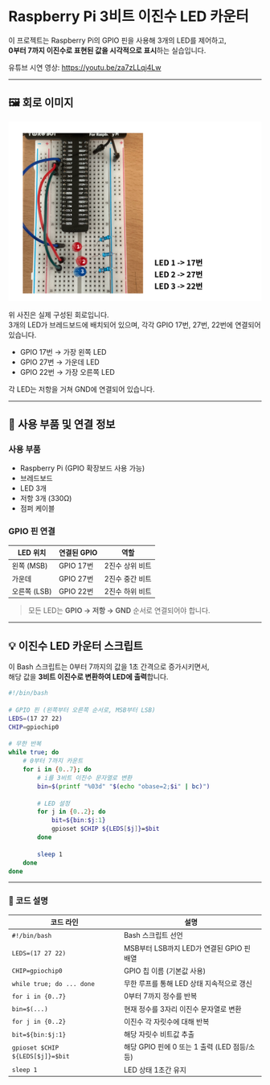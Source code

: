 # Raspberry Pi 3비트 이진수 LED 카운터

이 프로젝트는 Raspberry Pi의 GPIO 핀을 사용해 3개의 LED를 제어하고,  
**0부터 7까지 이진수로 표현된 값을 시각적으로 표시**하는 실습입니다.


유튜브 시연 영상: https://youtu.be/za7zLLqj4Lw

---

## 🖼 회로 이미지

![LED 회로 구성](../../image2-01.jpg)

위 사진은 실제 구성된 회로입니다.  
3개의 LED가 브레드보드에 배치되어 있으며, 각각 GPIO 17번, 27번, 22번에 연결되어 있습니다.

- GPIO 17번 → 가장 왼쪽 LED 
- GPIO 27번 → 가운데 LED
- GPIO 22번 → 가장 오른쪽 LED 

각 LED는 저항을 거쳐 GND에 연결되어 있습니다.

---

## 🔧 사용 부품 및 연결 정보

### 사용 부품
- Raspberry Pi (GPIO 확장보드 사용 가능)
- 브레드보드
- LED 3개
- 저항 3개 (330Ω)
- 점퍼 케이블

### GPIO 핀 연결

| LED 위치   | 연결된 GPIO | 역할 |
|------------|--------------|------|
| 왼쪽 (MSB) | GPIO 17번     | 2진수 상위 비트 |
| 가운데     | GPIO 27번     | 2진수 중간 비트 |
| 오른쪽 (LSB)| GPIO 22번    | 2진수 하위 비트 |

> 모든 LED는 **GPIO → 저항 → GND** 순서로 연결되어야 합니다.

---

## 💡 이진수 LED 카운터 스크립트

이 Bash 스크립트는 0부터 7까지의 값을 1초 간격으로 증가시키면서,  
해당 값을 **3비트 이진수로 변환하여 LED에 출력**합니다.

```bash
#!/bin/bash

# GPIO 핀 (왼쪽부터 오른쪽 순서로, MSB부터 LSB)
LEDS=(17 27 22)
CHIP=gpiochip0

# 무한 반복
while true; do
    # 0부터 7까지 카운트
    for i in {0..7}; do
        # i를 3비트 이진수 문자열로 변환
        bin=$(printf "%03d" "$(echo "obase=2;$i" | bc)")

        # LED 설정
        for j in {0..2}; do
            bit=${bin:$j:1}
            gpioset $CHIP ${LEDS[$j]}=$bit
        done

        sleep 1
    done
done
```

---

### 🧾 코드 설명

| 코드 라인 | 설명 |
|-----------|------|
| `#!/bin/bash` | Bash 스크립트 선언 |
| `LEDS=(17 27 22)` | MSB부터 LSB까지 LED가 연결된 GPIO 핀 배열 |
| `CHIP=gpiochip0` | GPIO 칩 이름 (기본값 사용) |
| `while true; do ... done` | 무한 루프를 통해 LED 상태 지속적으로 갱신 |
| `for i in {0..7}` | 0부터 7까지 정수를 반복 |
| `bin=$(...)` | 현재 정수를 3자리 이진수 문자열로 변환 |
| `for j in {0..2}` | 이진수 각 자릿수에 대해 반복 |
| `bit=${bin:$j:1}` | 해당 자릿수 비트값 추출 |
| `gpioset $CHIP ${LEDS[$j]}=$bit` | 해당 GPIO 핀에 0 또는 1 출력 (LED 점등/소등) |
| `sleep 1` | LED 상태 1초간 유지 |


